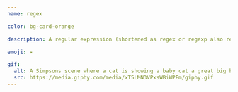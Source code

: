 ```yaml
---
name: regex

color: bg-card-orange

description: A regular expression (shortened as regex or regexp also referred to as rational expression) is a sequence of characters that specifies a search pattern.

emoji: ✴️

gif:
  alt: A Simpsons scene where a cat is showing a baby cat a great big ball of yarn.
  src: https://media.giphy.com/media/xT5LMN3VPxsWBiWPFm/giphy.gif
---
```

